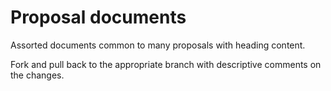 # Proposal documents

Assorted documents common to many proposals with heading content. 


Fork and pull back to the appropriate branch with descriptive comments on the changes. 
